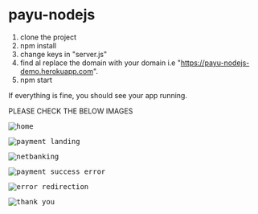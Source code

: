 # payu-nodejs

1. clone the project
2. npm install
3. change keys in "server.js"
4. find al replace the domain with your domain i.e "https://payu-nodejs-demo.herokuapp.com".
5. npm start

If everything is fine, you should see your app running.

PLEASE CHECK THE BELOW IMAGES

<kbd>![home](https://user-images.githubusercontent.com/97753655/180473136-b19e09b3-ed4a-451b-b7ae-c5d6d5d096c6.png)</kbd>

<kbd>![payment_landing](https://user-images.githubusercontent.com/97753655/180473252-8287b4fc-b456-46eb-891a-e901cf7753b3.png)</kbd>

<kbd>![netbanking](https://user-images.githubusercontent.com/97753655/180473394-6465eef4-08fd-484f-a78f-4948fc18f448.png)</kbd>

<kbd>![payment_success_error](https://user-images.githubusercontent.com/97753655/180474012-0cdce604-dcbb-4ebd-8e8d-6aabe6ecf7f8.png)</kbd>

<kbd>![error_redirection](https://user-images.githubusercontent.com/97753655/180474044-90c01a42-7a2c-4fb0-ae55-1f25d6f0aedc.png)</kbd>

<kbd>![thank you](https://user-images.githubusercontent.com/97753655/180474023-48b900f3-165b-4d61-ac73-f03cc71681c9.png)</kbd>

